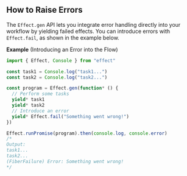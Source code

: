 ## How to Raise Errors

The `Effect.gen` API lets you integrate error handling directly into your workflow by yielding failed effects.
You can introduce errors with `Effect.fail`, as shown in the example below.

**Example** (Introducing an Error into the Flow)

```ts twoslash
import { Effect, Console } from "effect"

const task1 = Console.log("task1...")
const task2 = Console.log("task2...")

const program = Effect.gen(function* () {
  // Perform some tasks
  yield* task1
  yield* task2
  // Introduce an error
  yield* Effect.fail("Something went wrong!")
})

Effect.runPromise(program).then(console.log, console.error)
/*
Output:
task1...
task2...
(FiberFailure) Error: Something went wrong!
*/
```
